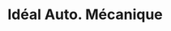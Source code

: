 ---
title: "Idéal Auto. Mécanique"
url: /les-pennes-mirabeau/ideal-auto-mecanique/
shop: réparation de voitures
---